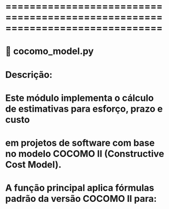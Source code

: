 # ==============================================================================
# 🧠 cocomo_model.py
#
# Descrição:
#     Este módulo implementa o cálculo de estimativas para esforço, prazo e custo 
#     em projetos de software com base no modelo COCOMO II (Constructive Cost Model).
#     A função principal aplica fórmulas padrão da versão COCOMO II para:
#         - Esforço estimado em pessoa-mês
#         - Prazo do projeto em meses
#         - Custo total com base no salário mensal informado
#
# Utilização típica:
#     calcular_cocomo(loc_estimado, eaf_calculado, salario_mensal)
#
# Autor: MOACYR ✍️
# Copilot: Microsoft 🤖
# ==============================================================================

def calcular_cocomo(loc, eaf=1.0, salario_mensal=12000):
    """
    Estima esforço, prazo e custo de projeto de software usando o modelo COCOMO II.

    Parâmetros:
        loc (int): Linhas de código estimadas (Lines of Code).
        eaf (float): Fator de ajuste técnico (Effort Adjustment Factor). Default: 1.0.
        salario_mensal (float): Custo mensal por pessoa (R$). Default: R$12.000.

    Retorna:
        tuple: (esforco_pessoa_mes, prazo_meses, custo_total)
    """

    # Coeficientes do modelo COCOMO II para projetos orgânicos
    A = 2.94  # Fator multiplicador base
    B = 1.1   # Expoente de escala

    # 🔧 Cálculo do esforço total em pessoa-mês
    # Fórmula: esforço = A * (KLOC)^B * EAF
    # Onde KLOC = LOC / 1000
    esforco_pm = A * (loc / 1000) ** B * eaf

    # 📆 Estimativa de prazo do projeto (em meses)
    # Fórmula clássica: duration = 2.5 * (esforço)^0.38
    prazo_meses = 2.5 * (esforco_pm) ** 0.38

    # 💰 Cálculo do custo total com base no salário mensal informado
    custo_total = esforco_pm * salario_mensal

    # 🔙 Retorna os valores arredondados para apresentação
    return round(esforco_pm, 2), round(prazo_meses, 2), round(custo_total, 2)
